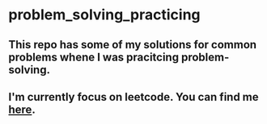 # problem_solving_practicing
## This repo has some of my solutions for common problems whene I was pracitcing problem-solving.

## I'm currently focus on leetcode. You can find me [here](https://leetcode.com/hmdhadaka/).

